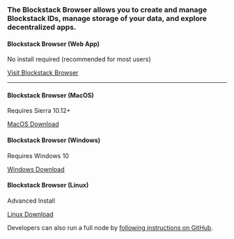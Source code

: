 ### The Blockstack Browser allows you to create and manage Blockstack IDs, manage storage of your data, and explore decentralized apps.

#### Blockstack Browser (Web App)

No install required (recommended for most users)

<a href="https://browser.blockstack.org/" class="button">Visit Blockstack Browser</a>

---

#### Blockstack Browser (MacOS)

Requires Sierra 10.12+

<a href="https://github.com/blockstack/blockstack-browser/releases/download/v0.35.4/Blockstack-for-macOS-v0.35.4.dmg" class="button">MacOS Download</a>

#### Blockstack Browser (Windows)

Requires Windows 10

<a href="https://github.com/blockstack/blockstack-browser/releases/download/v0.35.4/Blockstack-for-win10-v0.35.4.msi" class="button">Windows Download</a>

#### Blockstack Browser (Linux)

Advanced Install

<a href="https://github.com/blockstack/blockstack-browser/releases/download/v0.35.4/Blockstack-for-Linux-v0.35.4.sh" class="button">Linux Download</a>

Developers can also run a full node by [following instructions on GitHub](https://github.com/blockstack/blockstack-core).
